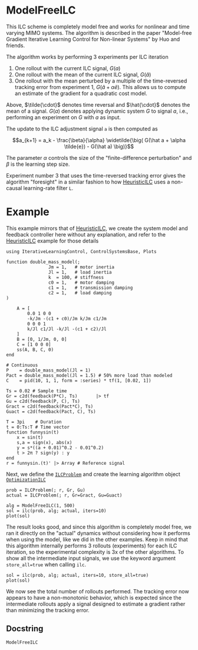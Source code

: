 # ModelFreeILC

This ILC scheme is completely model free and works for nonlinear and time varying MIMO systems. The algorithm is described in the paper "Model-free Gradient Iterative Learning Control for Non-linear Systems" by Huo and friends.

The algorithm works by performing 3 experiments per ILC iteration
1. One rollout with the current ILC signal, $G(a)$
2. One rollout with the mean of the current ILC signal, $G(\hat a)$
3. One rollout with the mean perturbed by a multiple of the time-reversed tracking error from experiment 1, $G(\hat a + \alpha \tilde{e})$. This allows us to compute an estimate of the gradient for a quadratic cost model.

Above, $\tilde{\cdot}$ denotes time reversal and $\hat{\cdot}$ denotes the mean of a signal. $G(a)$ denotes applying dynamic system $G$ to signal $a$, i.e., performing an experiment on $G$ with $a$ as input.

The update to the ILC adjustment signal ``a`` is then computed as
```math
a_{k+1} = a_k - \frac{\beta}{\alpha} \widetilde{\big( G(\hat a + \alpha \tilde{e}) - G(\hat a) \big)}
```
The parameter $\alpha$ controls the size of the "finite-difference perturbation" and $\beta$ is the learning step size. 


Experiment number 3 that uses the time-reversed tracking error gives the algorithm "foresight" in a similar fashion to how [HeuristicILC](@ref) uses a non-causal learning-rate filter ``L``.

# Example

This example mirrors that of [HeuristicILC](@ref), we create the system model and feedback controller here without any explanation, and refer to the [HeuristicILC](@ref) example for those details
```@example MODELFREE_ILC
using IterativeLearningControl, ControlSystemsBase, Plots

function double_mass_model(; 
                Jm = 1,   # motor inertia
                Jl = 1,   # load inertia
                k  = 100, # stiffness
                c0 = 1,   # motor damping
                c1 = 1,   # transmission damping
                c2 = 1,   # load damping
)

    A = [
        0.0 1 0 0
        -k/Jm -(c1 + c0)/Jm k/Jm c1/Jm
        0 0 0 1
        k/Jl c1/Jl -k/Jl -(c1 + c2)/Jl
    ]
    B = [0, 1/Jm, 0, 0]
    C = [1 0 0 0]
    ss(A, B, C, 0)
end

# Continuous
P    = double_mass_model(Jl = 1)
Pact = double_mass_model(Jl = 1.5) # 50% more load than modeled
C    = pid(10, 1, 1, form = :series) * tf(1, [0.02, 1])

Ts = 0.02 # Sample time
Gr = c2d(feedback(P*C), Ts)       |> tf
Gu = c2d(feedback(P, C), Ts)
Gract = c2d(feedback(Pact*C), Ts)
Guact = c2d(feedback(Pact, C), Ts)

T = 3pi    # Duration
t = 0:Ts:T # Time vector
function funnysin(t)
    x = sin(t)
    s,a = sign(x), abs(x)
    y = s*((a + 0.01)^0.2 - 0.01^0.2)
    t > 2π ? sign(y) : y
end
r = funnysin.(t)' |> Array # Reference signal
```

Next, we define the [`ILCProblem`](@ref) and create the learning algorithm object [`OptimizationILC`](@ref)
```@example MODELFREE_ILC
prob = ILCProblem(; r, Gr, Gu)
actual = ILCProblem(; r, Gr=Gract, Gu=Guact)

alg = ModelFreeILC(1, 500)
sol = ilc(prob, alg; actual, iters=10)
plot(sol)
```
The result looks good, and since this algorithm is completely model free, we ran it directly on the "actual" dynamics without considering how it performs when using the model, like we did in the other examples. Keep in mind that this algorithm internally performs 3 rollouts (experiments) for each ILC iteration, so the experimental complexity is 3x of the other algorithms. To show all the intermediate input signals, we use the keyword argument `store_all=true` when calling `ilc`.
    
```@example MODELFREE_ILC
sol = ilc(prob, alg; actual, iters=10, store_all=true)
plot(sol)
```
We now see the total number of rollouts performed. The tracking error now appears to have a non-monotonic behavior, which is expected since the intermediate rollouts apply a signal designed to estimate a gradient rather than minimizing the tracking error.



## Docstring
    
```@docs
ModelFreeILC
```